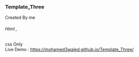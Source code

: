 ### Template_Three
Created By me
###### Html ,
css Only <br>
Live Demo : https://mohamed3waled.github.io/Template_Three/
